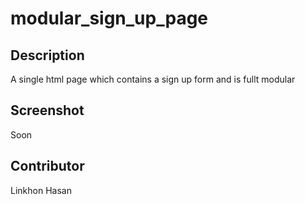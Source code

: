 # modular_sign_up_page

## Description
A single html page which contains a sign up form and is fullt modular

## Screenshot
Soon

## Contributor
Linkhon Hasan
